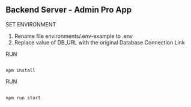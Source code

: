 ## Backend Server - Admin Pro App

SET ENVIRONMENT

1. Rename file environments/.env-example to .env
2. Replace value of DB_URL with the original Database Connection Link

RUN

```

npm install

```

RUN

```

npm run start

```